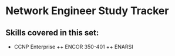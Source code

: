 # Network Engineer Study Tracker

## Skills covered in this set:

+ CCNP Enterprise 
++ ENCOR 350-401
++ ENARSI 
